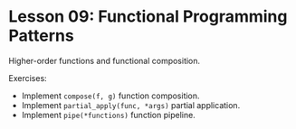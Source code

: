 # Lesson 09: Functional Programming Patterns

Higher-order functions and functional composition.

Exercises:
- Implement `compose(f, g)` function composition.
- Implement `partial_apply(func, *args)` partial application.
- Implement `pipe(*functions)` function pipeline.


